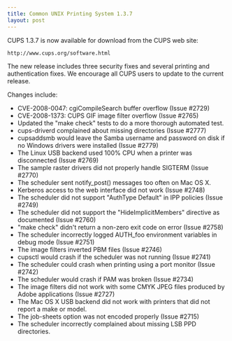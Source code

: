 ```yaml
---
title: Common UNIX Printing System 1.3.7
layout: post
---
```


CUPS 1.3.7 is now available for download from the CUPS web site:    http://www.cups.org/software.htmlThe new release includes three security fixes and several printing and authentication fixes. We encourage all CUPS users to update to the current release.Changes include:
- CVE-2008-0047: cgiCompileSearch buffer overflow (Issue #2729)
- CVE-2008-1373: CUPS GIF image filter overflow (Issue #2765)
- Updated the &quot;make check&quot; tests to do a more thorough automated test.
- cups-driverd complained about missing directories (Issue #2777)
- cupsaddsmb would leave the Samba username and password on disk if no Windows drivers were installed (Issue #2779)
- The Linux USB backend used 100% CPU when a printer was disconnected (Issue #2769)
- The sample raster drivers did not properly handle SIGTERM (Issue #2770)
- The scheduler sent notify_post() messages too often on Mac OS X.
- Kerberos access to the web interface did not work (Issue #2748)
- The scheduler did not support &quot;AuthType Default&quot; in IPP policies (Issue #2749)
- The scheduler did not support the &quot;HideImplicitMembers&quot; directive as documented (Issue #2760)
- &quot;make check&quot; didn't return a non-zero exit code on error (Issue #2758)
- The scheduler incorrectly logged AUTH_foo environment variables in debug mode (Issue #2751)
- The image filters inverted PBM files (Issue #2746)
- cupsctl would crash if the scheduler was not running (Issue #2741)
- The scheduler could crash when printing using a port monitor (Issue #2742)
- The scheduler would crash if PAM was broken (Issue #2734)
- The image filters did not work with some CMYK JPEG files produced by Adobe applications (Issue #2727)
- The Mac OS X USB backend did not work with printers that did not report a make or model.
- The job-sheets option was not encoded properly (Issue #2715)
- The scheduler incorrectly complained about missing LSB PPD directories.
